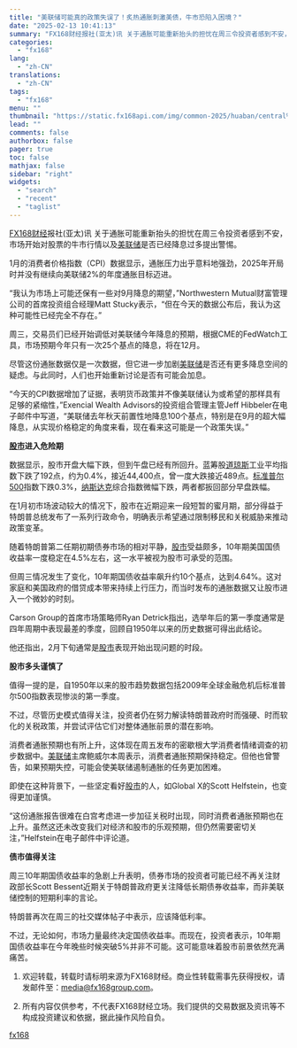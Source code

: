 ```yaml
---
title: "美联储可能真的政策失误了！炙热通胀刺激美债，牛市恐陷入困境？"
date: "2025-02-13 10:41:13"
summary: "FX168财经报社(亚太)讯 关于通胀可能重新抬头的担忧在周三令投资者感到不安，市场开始对股票的..."
categories:
  - "fx168"
lang:
  - "zh-CN"
translations:
  - "zh-CN"
tags:
  - "fx168"
menu: ""
thumbnail: "https://static.fx168api.com/img/common-2025/huaban/central%20bank/%E7%BE%8E%E5%9B%BD%E5%A4%AE%E8%A1%8C1%E8%8A%B1%E7%93%A320250123.jpg"
lead: ""
comments: false
authorbox: false
pager: true
toc: false
mathjax: false
sidebar: "right"
widgets:
  - "search"
  - "recent"
  - "taglist"
---
```


[FX168财经](https://www.fx168news.com/)报社(亚太)讯 关于通胀可能重新抬头的担忧在周三令投资者感到不安，市场开始对股票的牛市行情以及[美联储](https://www.fx168news.com/info/001007/001007002)是否已经降息过多提出警惕。

1月的消费者价格指数（CPI）数据显示，通胀压力出乎意料地强劲，2025年开局时并没有继续向美联储2%的年度通胀目标迈进。

“我认为市场上可能还保有一些对9月降息的期望，”Northwestern Mutual财富管理公司的首席投资组合经理Matt Stucky表示，“但在今天的数据公布后，我认为这种可能性已经完全不存在。”

周三，交易员们已经开始调低对美联储今年降息的预期，根据CME的FedWatch工具，市场预期今年只有一次25个基点的降息，将在12月。

尽管这份通胀数据仅是一次数据，但它进一步加剧[美联储](https://www.fx168news.com/info/001007/001007002)是否还有更多降息空间的疑虑。与此同时，人们也开始重新讨论是否有可能会加息。

“今天的CPI数据增加了证据，表明货币政策并不像美联储认为或希望的那样具有足够的紧缩性，”Exencial Wealth Advisors的投资组合管理主管Jeff Hibbeler在电子邮件中写道，“美联储去年秋天前置性地降息100个基点，特别是在9月的超大幅降息，从实现价格稳定的角度来看，现在看来这可能是一个政策失误。”

**[股市](https://www.fx168news.com/info/001003)进入危险期** 

数据显示，股市开盘大幅下跌，但到午盘已经有所回升。蓝筹股[道琼斯](https://www.fx168news.com/quote/INDIW)工业平均指数下跌了192点，约为0.4%，接近44,400点，曾一度大跌接近489点。[标准普尔500](https://www.fx168news.com/quote/SPCIW)指数下跌0.3%，[纳斯达克](https://www.fx168news.com/info/001003)综合指数微幅下跌，两者都扳回部分早盘跌幅。

在1月初市场波动较大的情况下，股市在近期迎来一段短暂的蜜月期，部分得益于特朗普总统发布了一系列行政命令，明确表示希望通过限制移民和关税威胁来推动政策变革。

随着特朗普第二任期初期债券市场的相对平静，[股市](https://www.fx168news.com/info/001003)受益颇多，10年期美国国债收益率一度稳定在4.5%左右，这一水平被视为股市可承受的范围。

但周三情况发生了变化，10年期国债收益率飙升约10个基点，达到4.64%。这对家庭和美国政府的借贷成本带来持续上行压力，而当时发布的通胀数据又让股市进入一个微妙的时刻。

Carson Group的首席市场策略师Ryan Detrick指出，选举年后的第一季度通常是四年周期中表现最差的季度，回顾自1950年以来的历史数据可得出此结论。

他还指出，2月下旬通常是[股市](https://www.fx168news.com/info/001003)表现开始出现问题的时段。

**股市多头谨慎了**

值得一提的是，自1950年以来的股市趋势数据包括2009年全球金融危机后标准普尔500指数表现惨淡的第一季度。

不过，尽管历史模式值得关注，投资者仍在努力解读特朗普政府时而强硬、时而软化的关税政策，并尝试评估它们对整体通胀前景的潜在影响。

消费者通胀预期也有所上升，这体现在周五发布的密歇根大学消费者情绪调查的初步数据中。[美联储](https://www.fx168news.com/info/001007/001007002)主席鲍威尔本周表示，消费者通胀预期保持稳定。但他也曾警告，如果预期失控，可能会使美联储遏制通胀的任务更加困难。

即使在这种背景下，一些坚定看好[股市](https://www.fx168news.com/info/001003)的人，如Global X的Scott Helfstein，也变得更加谨慎。

“这份通胀报告很难在白宫考虑进一步加征关税时出现，同时消费者通胀预期也在上升。虽然这还未改变我们对经济和股市的乐观预期，但仍然需要密切关注，”Helfstein在电子邮件中评论道。

**债市值得关注**

周三10年期国债收益率的急剧上升表明，债券市场的投资者可能已经不再关注财政部长Scott Bessent近期关于特朗普政府更关注降低长期债券收益率，而非美联储控制的短期利率的言论。

特朗普再次在周三的社交媒体帖子中表示，应该降低利率。

不过，无论如何，市场力量最终决定国债收益率。而现在，投资者表示，10年期国债收益率在今年晚些时候突破5%并非不可能。这可能意味着股市前景依然充满痛苦。




1. 欢迎转载，转载时请标明来源为FX168财经。商业性转载需事先获得授权，请发邮件至：media@fx168group.com。

2. 所有内容仅供参考，不代表FX168财经立场。我们提供的交易数据及资讯等不构成投资建议和依据，据此操作风险自负。

[fx168](https://www.fx168news.com/article/美国CPI-834445)
